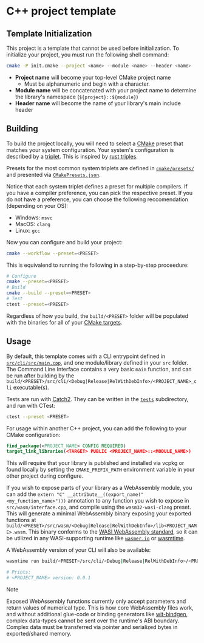 # C++ project template

## Template Initialization

This project is a template that cannot be used before initialization. To initialize your project, you must run the following shell command:

```sh
cmake -P init.cmake --project <name> --module <name> --header <name>
```

- **Project name** will become your top-level CMake project name
  - Must be alphanumeric and begin with a character.
- **Module name** will be concatenated with your project name to determine the library's namespace (`${project}::${module}`)
- **Header name** will become the name of your library's main include header


## Building

To build the project locally, you will need to select a [CMake](https://cmake.org/) preset that matches your system configuration. Your system's configuration is described by a [triplet](https://wiki.osdev.org/Target_Triplet). This is inspired by [rust triples](https://doc.rust-lang.org/nightly/rustc/platform-support.html).

Presets for the most common system triplets are defined in [`cmake/presets/`](./cmake/presets/) and presented via [`CMakePresets.json`](./CMakePresets.json). 

Notice that each system triplet defines a preset for multiple compilers. If you have a compiler preference, you can pick the respective preset. If you do not have a preference, you can choose the following reccomendation (depending on your OS): 

 - Windows: `msvc`
 - MacOS: `clang`
 - Linux: `gcc`

Now you can configure and build your project:

```sh
cmake --workflow --preset=<PRESET>
```

This is equivalend to running the following in a step-by-step proceedure:

```sh
# Configure
cmake --preset=<PRESET>
# Build
cmake --build --preset=<PRESET>
# Test
ctest --preset=<PRESET>
```

Regardless of how you build, the `build/<PRESET>` folder will be populated with the binaries for all of your [CMake targets](https://cmake.org/cmake/help/book/mastering-cmake/chapter/Key%20Concepts.html#targets).

## Usage

By default, this template comes with a CLI entrypoint defined in [`src/cli/src/main.cpp`](src/cli/src/main.cpp), and one module/library defined in your `src` folder. The Command Line Interface contains a very basic `main` function, and can be run after building by the `build/<PRESET>/src/cli/<Debug|Release|RelWithDebInfo>/<PROJECT_NAME>_cli` executable(s).

Tests are run with [Catch2](https://github.com/catchorg/Catch2). They can be written in the [`tests`](tests) subdirectory, and run with CTest:

```sh
ctest --preset <PRESET>
```

For usage within another C++ project, you can add the following to your CMake configuration:

```cmake
find_package(<PROJECT_NAME> CONFIG REQUIRED)
target_link_libraries(<TARGET> PUBLIC <PROJECT_NAME>::<MODULE_NAME>)
```

This will require that your library is published and installed via vcpkg or found locally by setting the `CMAKE_PREFIX_PATH` environment variable in your other project during configure.

If you wish to expose parts of your library as a WebAssembly module, you can add the `extern "C" __attribute__((export_name("<my_function_name>")))` annotation to any function you wish to expose in `src/wasm/interface.cpp`, and compile using the `wasm32-wasi-clang` preset. This will generate a minimal WebAssembly binary exposing your exported functions at `build/<PRESET>/src/wasm/<Debug|Release|RelWithDebInfo>/lib<PROJECT_NAME>.wasm`. This binary conforms to the [WASI WebAssembly standard](https://wasi.dev/), so it can be utilized in any WASI-supporting runtime like [`wasmer.io`](https://wasmer.io/) or [wasmtime](https://wasmtime.dev/).

A WebAssembly version of your CLI will also be available:

```sh
wasmtime run build/<PRESET>/src/cli/<Debug|Release|RelWithDebInfo>/<PROJECT_NAME>_cli

# Prints:
# <PROJECT_NAME> version: 0.0.1
```

> [!NOTE] 
> Exposed WebAssembly functions currently only accept parameters and return values of numerical type. This is how core WebAssembly files work, and without additional glue-code or binding generators like [wit-bindgen](https://github.com/bytecodealliance/wit-bindgen), complex data-types cannot be sent over the runtime's ABI boundary. Complex data must be transferred via pointer and serialized bytes in exported/shared memory.